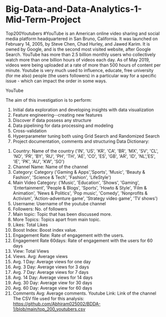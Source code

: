 # Big-Data-and-Data-Analytics-1-Mid-Term-Project

Top200Youtubers #YouTube is an American online video sharing and social media platform headquartered in San Bruno, California. It was launched on February 14, 2005, by Steve Chen, Chad Hurley, and Jawed Karim. It is owned by Google, and is the second most visited website, after Google Search. YouTube has more than 2.5 billion monthly users who collectively watch more than one billion hours of videos each day. As of May 2019, videos were being uploaded at a rate of more than 500 hours of content per minute. Youtube is very much used to influence, educate, free university (for me also) people (the users followers) in a particular way for a specific issue - which can impact the order in some ways.

YouTube

The aim of this investigation is to perform:

1) Initial data exploration and developing insights with data visualization
2) Feature engineering--creating new features
3) Discover if data possess any structure
4) Data pipelining for data processing and modeling
5) Cross-validation
6) Hyperparameter tuning both using Grid Search and Randomized Search
7) Project documentation, comments and structuring
 Data Dictionary:

1. Country: Name of the country ('IN', 'US', 'KR', 'CA', 'BR', 'MX', 'SV', 'CL', 'NO', 'PR', 'BY', 'RU', 'PH', 'TH', 'AE', 'CO', 'ES', 'GB', 'AR', 'ID', 'NL','ES', 'IE', 'PK', 'AU', 'KW', 'SO')
2. Channel Name: Name of the channel
3. Category: Category ('Gaming & Apps','Sports', 'Music', 'Beauty & Fashion', 'Science & Tech', 'Fashion', 'LifeStyle')
4. Main Video Category: ('Music', 'Education', 'Shows', 'Gaming', 'Entertainment', 'People & Blogs', 'Sports', 'Howto & Style', 'Film & Animation', 'News & Politics', 'Pop music', 'Comedy', 'Nonprofits & Activism', 'Action-adventure game', 'Strategy video game', 'TV shows')
5. Username: Username of the youtube channel
6. Followers: No. of followers
7. Main topic: Topic that has been discussed more.
8. More Topics: Topics apart from main topic.
9. Likes: Total Likes
10. Boost Index: Boost index value.
11. Engagement Rate: Rate of engagement with the users.
12. Engagement Rate 60days: Rate of engagement with the users for 60 days
13. View: Total Views
14. Views. Avg: Average views
15. Avg. 1 Day: Average views for one day
16. Avg. 3 Day: Average views for 3 days
17. Avg. 7 Day: Average views for 7 days
18. Avg. 14 Day: Average views for 14 days
19. Avg. 30 Day: Average view for 30 days
20. Avg. 60 Day: Average view for 60 days
21. Comments Avg: Average comments.
Youtube Link: Link of the channel The CSV file used for this analysis: https://github.com/Abhiram025002/BDDA-1/blob/main/top_200_youtubers.csv
